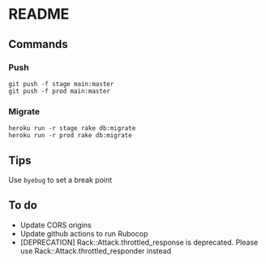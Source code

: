 # README

## Commands

### Push

```
git push -f stage main:master
git push -f prod main:master
```

### Migrate

```
heroku run -r stage rake db:migrate
heroku run -r prod rake db:migrate
```


## Tips

Use `byebug` to set a break point


## To do
- Update CORS origins
- Update github actions to run Rubocop
- [DEPRECATION] Rack::Attack.throttled_response is deprecated. Please use Rack::Attack.throttled_responder instead
